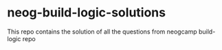# neog-build-logic-solutions
 This repo contains the solution of all the questions from neogcamp build-logic repo
